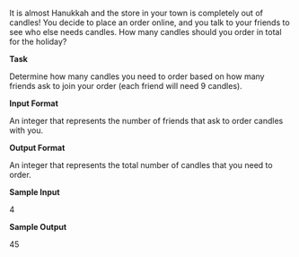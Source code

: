 It is almost Hanukkah and the store in your town is completely out of candles! You decide to place an order online, and you talk to your friends to see who else needs candles. How many candles should you order in total for the holiday? 

**Task**

Determine how many candles you need to order based on how many friends ask to join your order (each friend will need 9 candles).

**Input Format**

An integer that represents the number of friends that ask to order candles with you.

**Output Format**

An integer that represents the total number of candles that you need to order.

**Sample Input**

4

**Sample Output**

45